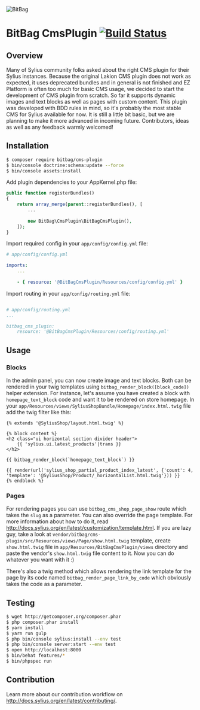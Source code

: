 ![BitBag](https://bitbag.pl/static/bitbag-logo.png)

# BitBag CmsPlugin [![Build Status](https://travis-ci.org/bitbag-commerce/CmsPlugin.svg?branch=master)](https://travis-ci.org/bitbag-commerce/CmsPlugin)

## Overview

Many of Sylius community folks asked about the right CMS plugin for their Sylius instances.  Because the original Lakion CMS plugin does not work as expected, it uses deprecated bundles and in general is not finished and EZ Platform is often too much for basic CMS usage, we decided to start the development of CMS plugin from scratch. 
So far it supports dynamic images and text blocks as well as pages with custom content. 
This plugin was developed with BDD rules in mind, so it's probably the most stable CMS for Sylius available for now. 
It is still a little bit basic, but we are planning to make it more advanced in incoming future. Contributors, ideas as well as any feedback warmly welcomed!

## Installation
```bash
$ composer require bitbag/cms-plugin
$ bin/console doctrine:schema:update --force
$ bin/console assets:install
```
    
Add plugin dependencies to your AppKernel.php file:
```php
public function registerBundles()
{
    return array_merge(parent::registerBundles(), [
        ...
        
        new BitBag\CmsPlugin\BitBagCmsPlugin(),
    ]);
}
```

Import required config in your `app/config/config.yml` file:

```yaml
# app/config/config.yml

imports:
    ...
    
    - { resource: '@BitBagCmsPlugin/Resources/config/config.yml' }
```

Import routing in your `app/config/routing.yml` file:

```yaml

# app/config/routing.yml
...

bitbag_cms_plugin:
    resource: '@BitBagCmsPlugin/Resources/config/routing.yml'
```

## Usage

### Blocks

In the admin panel, you can now create image and text blocks. Both can be rendered in your twig templates using `bitbag_render_block([block_code])` helper extension.
For instance, let's assume you have created a block with `homepage_text_block` code and want it to be rendered on store homepage.
In your `app/Resources/views/SyliusShopBundle/Homepage/index.html.twig` file add the twig filter like this:

```twig
{% extends '@SyliusShop/layout.html.twig' %}

{% block content %}
<h2 class="ui horizontal section divider header">
    {{ 'sylius.ui.latest_products'|trans }}
</h2>

{{ bitbag_render_block(`homepage_text_block`) }}

{{ render(url('sylius_shop_partial_product_index_latest', {'count': 4, 'template': '@SyliusShop/Product/_horizontalList.html.twig'})) }}
{% endblock %}
```

### Pages

For rendering pages you can use `bitbag_cms_shop_page_show` route which takes the `slug` as a parameter. You can also override the page template. 
For more information about how to do it, read http://docs.sylius.org/en/latest/customization/template.html. If you are lazy guy, take a look at 
`vendor/bitbag/cms-plugin/src/Resources/views/Page/show.html.twig` template, create `show.html.twig` file in `app/Resources/BitBagCmsPlugin/views` directory and paste 
 the vendor's `show.html.twig` file content to it. 
 Now you can do whatever you want with it :)
 
 There's also a twig method which allows rendering the link template for the page by its code named `bitbag_render_page_link_by_code` which obviously takes the code as a parameter.

## Testing
```bash
$ wget http://getcomposer.org/composer.phar
$ php composer.phar install
$ yarn install
$ yarn run gulp
$ php bin/console sylius:install --env test
$ php bin/console server:start --env test
$ open http://localhost:8000
$ bin/behat features/*
$ bin/phpspec run
```

## Contribution

Learn more about our contribution workflow on http://docs.sylius.org/en/latest/contributing/.
